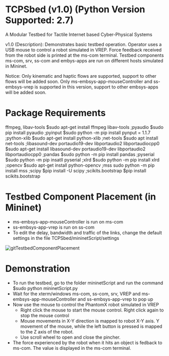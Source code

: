# TCPSbed (v1.0) (Python Version Supported: 2.7)
A Modular Testbed for Tactile Internet based Cyber-Physical Systems

v1.0 (Description): Demonstrates basic testbed operation. Operator uses a USB mouse to control a robot simulated in VREP. Force feedback received from the robot side is printed at the ms-com terminal. Testbed components ms-com, srv, ss-com and embys-apps are run on different  hosts simulated in Mininet.

Notice: Only kinematic and haptic flows are supported, support to other flows will be added soon. Only ms-embsys-app-mouseController and ss-embsys-vrep is supported in this version, support to other embsys-apps will be added soon.

# Package Requirements
ffmpeg, libav-tools $sudo apt-get install ffmpeg libav-tools
;pyaudio $sudo pip install pyaudio
;pyinput $sudo python -m pip install pynput = 1.1.7 
;python-xlib $sudo apt-get install  python-xlib
;net-tools $sudo apt install net-tools
;libasound-dev portaudio19-dev libportaudio2 libportaudiocpp0 $sudo apt-get install libasound-dev portaudio19-dev libportaudio2 libportaudiocpp0
;pandas $sudo python -m pip install pandas
;pyserial $sudo python -m pip insatll pyserial
;xlrd $sudo python -m pip install xlrd
;opencv $sudo apt-get install python-opencv
;mss sudo python -m pip install mss
;scipy $pip install -U scipy
;scikits.bootstrap $pip install scikits.bootstrap

# Testbed Component Placement (in Mininet)
- ms-embsys-app-mouseController is run on ms-com
- ss-embsys-app-vrep is run on ss-com
- To edit the delay, bandwidth and traffic of the links, change the default settings in the file TCPSbed/mininetScript/settings

![gitTestbedComponentPlacement](https://user-images.githubusercontent.com/48801729/75961647-65b4e900-5ee8-11ea-8c83-7cf4760f2347.png)

# Demonstration
- To run the testbed, go to the folder mininetScript and run the command $sudo python mininetScript.py
- Wait for the xterm/windows ms-com, ss-com, srv, VREP and ms-embsys-app-mouseController and ss-embsys-app-vrep to pop up
- Now use the mouse to control the PhantomX robot simulated in VREP
  - Right click the mouse to start the mouse control. Right click again to stop the mouse control
  - Mouse movements in X-Y direction is mapped to robot X-Y axis.  Y  movement  of  the  mouse,  while  the  left  button is pressed is mapped to the Z axis of the robot.
  - Use scroll wheel to open and close the pincher. 
- The force experienced by the robot when it hits an object is fedback to ms-com. The value is displayed in the ms-com terminal. 
